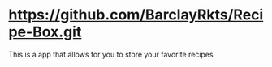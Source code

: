 
# https://github.com/BarclayRkts/Recipe-Box.git
This is a app that allows for you to store your favorite recipes

